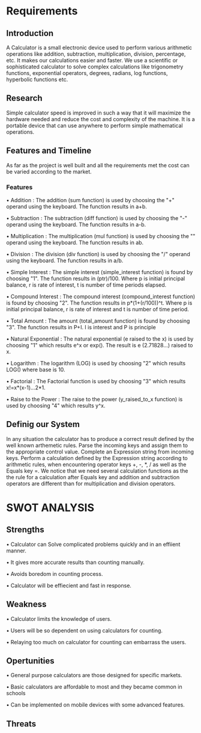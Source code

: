 # Requirements
## Introduction
A Calculator is a small electronic device used to perform various arithmetic operations like addition, subtraction, multiplication, division, percentage, etc. It makes our calculations easier and faster.  We use a scientific or sophisticated calculator to solve complex calculations like trigonometry functions, exponential operators, degrees, radians, log functions, hyperbolic functions etc.
## Research
Simple calculator speed is improved in such a way that it will maximize the hardware needed and reduce the cost and complexity of the machine. It is a portable device that can use anywhere to perform simple mathematical operations.
## Features and Timeline
As far as the project is well built and all the requirements met the cost can be varied according to the market.
### Features
•	Addition : The addition (sum function) is used by choosing the "+" operand using the keyboard. The function results in a+b.

•	Subtraction : The subtraction (diff function) is used by choosing the "-" operand using the keyboard. The function results in a-b.

•	Multiplication : The multiplication (mul function) is used by choosing the "" operand using the keyboard. The function results in ab.

•	Division : The division (div function) is used by choosing the "/" operand using the keyboard. The function results in a/b.

•	Simple Interest : The simple interest (simple_interest function) is found by choosing "1". The function results in (ptr)/100. Where p is initial principal balance, r is rate of interest, t is number of time periods elapsed.

•	Compound Interest : The compound interest (compound_interest function) is found by choosing "2". The function results in p*(1+(r/100))^t. Where p is initial principal balance, r is rate of interest and t is number of time period.

•	Total Amount : The amount (total_amount function) is found by choosing "3". The function results in P+I. I is interest and P is principle

•	Natural Exponential : The natural exponential (e raised to the x) is used by choosing "1" which results e^x or exp(). The result is e (2.71828...) raised to x.

•	Logarithm : The logarithm (LOG) is used by choosing "2" which results LOG() where base is 10.

•	Factorial : The Factorial function is used by choosing "3" which results x!=x*(x-1)...2*1.

•	Raise to the Power : The raise to the power (y_raised_to_x function) is used by choosing "4" which results y^x.
## Definig our System
In any situation the calculator has to produce a correct result defined by the well known arthemetic rules. Parse the incoming keys and assign them to the appropriate control value. Complete an Expression string from incoming keys. Perform a calculation defined by the Expression string according to arithmetic rules, when encountering operator keys +, -, *, / as well as the Equals key =. We notice that we need several calculation functions as the the rule for a calculation after Equals key and addition and subtraction operators are different than for multiplication and division operators.
# SWOT ANALYSIS
## Strengths
• Calculator can Solve complicated problems quickly and in an effiient manner.

• It gives more accurate results than counting manually.

• Avoids boredom in counting process.

• Calculator  will be effiecient and fast in response.

## Weakness
• Calculator limits the knowledge of users.

• Users will be so dependent on using calculators for counting.

• Relaying too much on calculator for counting can embarrass the users.

## Opertunities
• General purpose calculators are those designed for specific markets.

• Basic calculators are affordable to most and they became common in schools

• Can be implemented on mobile devices with some advanced features.

## Threats




